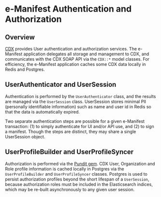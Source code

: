 # e-Manifest Authentication and Authorization

## Overview

[CDX](https://devngn.epacdxnode.net/) provides User authentication and authorization 
services. The e-Manifest application delegates all storage and management to CDX,
and communicates with the CDX SOAP API via the `CDX::*` model classes.
For efficiency, the e-Manifest application caches some CDX data locally
in Redis and Postgres.

## UserAuthenticator and UserSession

Authentication is performed by the `UserAuthenticator` class, and the results
are managed via the `UserSession` class. UserSession stores minimal 
PII (personally identifiable information) such as name and user id
in Redis so that the data is automatically expired.

Two separate authentication steps are possible for a given e-Manifest
transaction: (1) to simply authenticate for UI and/or API use,
and (2) to sign a manifest. Though the steps are distinct, they may
share a single UserSession object.

## UserProfileBuilder and UserProfileSyncer

Authorization is performed via the [Pundit gem](https://github.com/elabs/pundit).
CDX User, Organization and Role profile information is cached locally in Postgres
via the `UserProfileBuilder` and `UserProfileSyncer` classes. Postgres is used
to persist authorization profiles beyond the short lifespan of a `UserSession`,
because authorization roles must be included in the Elasticsearch indices, which
may be re-built asynchronously to any given user session.
